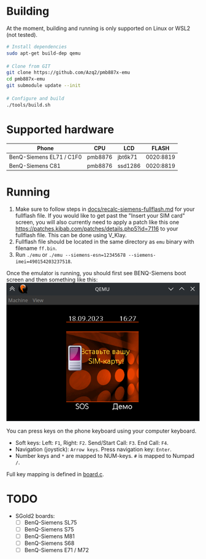 # Building

At the moment, building and running is only supported on Linux or WSL2 (not tested).

```bash
# Install dependencies
sudo apt-get build-dep qemu

# Clone from GIT
git clone https://github.com/Azq2/pmb887x-emu
cd pmb887x-emu
git submodule update --init

# Configure and build
./tools/build.sh
```

# Supported hardware
| Phone                    | CPU     | LCD     | FLASH     |
|--------------------------|---------|---------|-----------|
| BenQ-Siemens EL71 / C1F0 | pmb8876 | jbt6k71 | 0020:8819 |
| BenQ-Siemens C81         | pmb8876 | ssd1286 | 0020:8819 |

# Running
1. Make sure to follow steps in [docs/recalc-siemens-fullflash.md](docs/recalc-siemens-fullflash.md) for your fullflash file.
If you would like to get past the "Insert your SIM card" screen, you will also currently need to apply a patch
like this one https://patches.kibab.com/patches/details.php5?id=7116 to your fullflash file. This can be done using V_Klay.
2. Fullflash file should be located in the same directory as `emu` binary with filename `ff.bin`.
3. Run `./emu` or `./emu --siemens-esn=12345678 --siemens-imei=490154203237518`.

Once the emulator is running, you should first see BENQ-Siemens boot screen and then something like this:
![A screenshot of a running emulator](docs/emu.png)

You can press keys on the phone keyboard using your computer keyboard.

* Soft keys: Left: `F1`, Right: `F2`. Send/Start Call: `F3`. End Call: `F4`.
* Navigation (joystick): `Arrow keys`. Press navigation key: `Enter`.
* Number keys and `*` are mapped to NUM-keys. `#` is mapped to Numpad `/`.

Full key mapping is defined in [board.c](https://github.com/Azq2/qemu-pmb887x/blob/7c83c045a11cd110d220ec39a6cad3dbafe86e6c/hw/arm/pmb887x/boards.c#L19-L67).


# TODO
- SGold2 boards:
  - [ ] BenQ-Siemens SL75
  - [ ] BenQ-Siemens S75
  - [ ] BenQ-Siemens M81
  - [ ] BenQ-Siemens S68
  - [ ] BenQ-Siemens E71 / M72
